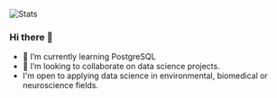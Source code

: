 
<!--profile banner-->

![Stats](https://github-readme-stats.vercel.app/api?username=narges-mohammadi&show_icons=true&theme=radical)

### Hi there 👋
- 🌱 I’m currently learning PostgreSQL
- 👯 I’m looking to collaborate on data science projects.
- I'm open to applying data science in environmental, biomedical or neuroscience fields.
<!--
**narges-mohammadi/narges-mohammadi** is a ✨ _special_ ✨ repository because its `README.md` (this file) appears on your GitHub profile.

<!--Here are some ideas to get you started:
*
- 🔭 I’m currently working on ...
- 🌱 I’m currently learning Web application developement. 
- 👯 I’m looking to collaborate on data science projects. 
- 🤔 I’m looking for help with ...
- 💬 Ask me about ...
- 📫 How to reach me: ... 
- 😄 Pronouns: ...)
- ⚡ Fun fact: ...)
-->
